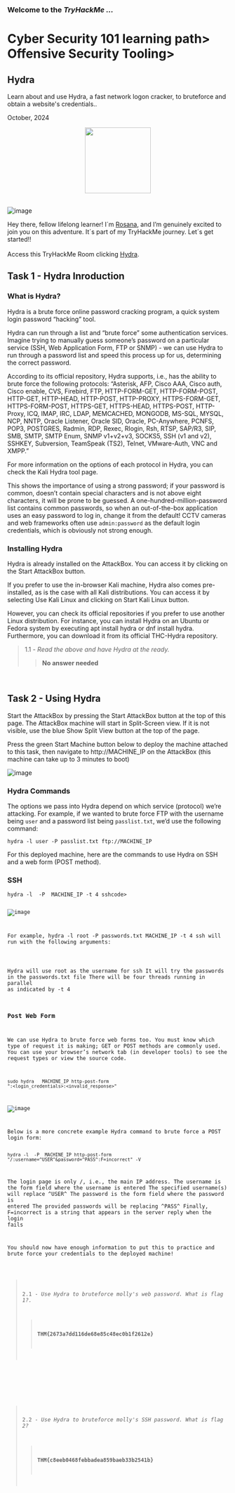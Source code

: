 <h3> Welcome to the <em>TryHackMe ...</em></h3>
<h1>Cyber Security 101 learning path> Offensive Security Tooling></h1>
<h2>Hydra</h2>
<p>Learn about and use Hydra, a fast network logon cracker, to bruteforce and obtain a website's credentials..</p>
<p>October, 2024<br></p>


<div style="display: flex; justify-content: center; align-items: center;">
    <img src="https://github.com/user-attachments/assets/cd7a3490-73c1-4b20-8622-63942211fa83" width="150px" height="150px"/>
</div>
<br>

![image](https://github.com/user-attachments/assets/001f7975-33ea-4ca2-8a1f-e217aedf0778)



<p>Hey there, fellow lifelong learner! I´m <a href="https://www.linkedin.com/in/rosanafssantos/">Rosana</a>, and I’m genuinely excited to join you on this adventure. It´s part of my TryHackMe journey. Let´s get started!!<br><br>
Access this TryHackMe Room clicking <a href="https://tryhackme.com/r/room/hydra">Hydra</a>.</p>

<h2>Task 1 - Hydra Inroduction</h2>
<h3>What is Hydra?</h3>

<p>Hydra is a brute force online password cracking program, a quick system login password “hacking” tool.<br>

Hydra can run through a list and “brute force” some authentication services. Imagine trying to manually guess someone’s password on a particular service (SSH, Web Application Form, FTP or SNMP) - we can use Hydra to run through a password list and speed this process up for us, determining the correct password.<br>

According to its official repository, Hydra supports, i.e., has the ability to brute force the following protocols: “Asterisk, AFP, Cisco AAA, Cisco auth, Cisco enable, CVS, Firebird, FTP, HTTP-FORM-GET, HTTP-FORM-POST, HTTP-GET, HTTP-HEAD, HTTP-POST, HTTP-PROXY, HTTPS-FORM-GET, HTTPS-FORM-POST, HTTPS-GET, HTTPS-HEAD, HTTPS-POST, HTTP-Proxy, ICQ, IMAP, IRC, LDAP, MEMCACHED, MONGODB, MS-SQL, MYSQL, NCP, NNTP, Oracle Listener, Oracle SID, Oracle, PC-Anywhere, PCNFS, POP3, POSTGRES, Radmin, RDP, Rexec, Rlogin, Rsh, RTSP, SAP/R3, SIP, SMB, SMTP, SMTP Enum, SNMP v1+v2+v3, SOCKS5, SSH (v1 and v2), SSHKEY, Subversion, TeamSpeak (TS2), Telnet, VMware-Auth, VNC and XMPP.”<br>

For more information on the options of each protocol in Hydra, you can check the Kali Hydra tool page.<br>

This shows the importance of using a strong password; if your password is common, doesn’t contain special characters and is not above eight characters, it will be prone to be guessed. A one-hundred-million-password list contains common passwords, so when an out-of-the-box application uses an easy password to log in, change it from the default! CCTV cameras and web frameworks often use <code>admin:password</code> as the default login credentials, which is obviously not strong enough.</p>

<h3>Installing Hydra</h3>
<p>Hydra is already installed on the AttackBox. You can access it by clicking on the Start AttackBox button.<br>

If you prefer to use the in-browser Kali machine, Hydra also comes pre-installed, as is the case with all Kali distributions. You can access it by selecting Use Kali Linux and clicking on Start Kali Linux button.<br>

However, you can check its official repositories if you prefer to use another Linux distribution. For instance, you can install Hydra on an Ubuntu or Fedora system by executing apt install hydra or dnf install hydra. Furthermore, you can download it from its official THC-Hydra repository.</p>

> 1.1 - <em>Read the above and have Hydra at the ready.</em><br>
>> <strong>No answer needed</strong><br>
<p><br></p>

<h2>Task 2 - Using Hydra</h2>
<p>Start the AttackBox by pressing the Start AttackBox button at the top of this page. The AttackBox machine will start in Split-Screen view. If it is not visible, use the blue Show Split View button at the top of the page.<br>

Press the green Start Machine button below to deploy the machine attached to this task, then navigate to http://MACHINE_IP on the AttackBox (this machine can take up to 3 minutes to boot)</p>

![image](https://github.com/user-attachments/assets/f1b7475f-06c6-4386-b361-774cd3e96186)

<h3>Hydra Commands</h3>
<p>The options we pass into Hydra depend on which service (protocol) we’re attacking. For example, if we wanted to brute force FTP with the username being <code>user</code> and a password list being <code>passlist.txt</code>, we’d use the following command:

<code>hydra -l user -P passlist.txt ftp://MACHINE_IP</code>

For this deployed machine, here are the commands to use Hydra on SSH and a web form (POST method).</p>

<h3>SSH</h3>
<code>hydra -l <username> -P <full path to pass> MACHINE_IP -t 4 ssh</full>code>

![image](https://github.com/user-attachments/assets/6257b453-1d5f-4e57-9de8-688b7cce893d)

<p>For example, hydra -l root -P passwords.txt MACHINE_IP -t 4 ssh will run with the following arguments:</p>

Hydra will use root as the username for ssh
It will try the passwords in the passwords.txt file
There will be four threads running in parallel as indicated by -t 4

<h3>Post Web Form</h3>
<p>We can use Hydra to brute force web forms too. You must know which type of request it is making; GET or POST methods are commonly used. You can use your browser’s network tab (in developer tools) to see the request types or view the source code.<br>

<code>sudo hydra <username> <wordlist> MACHINE_IP http-post-form "<path>:<login_credentials>:<invalid_response>"</code></p>


![image](https://github.com/user-attachments/assets/feaefc6d-8364-44e1-acd0-7a425a50d41a)

<p>Below is a more concrete example Hydra command to brute force a POST login form:

<code>hydra -l <username> -P <wordlist> MACHINE_IP http-post-form "/:username=^USER^&password=^PASS^:F=incorrect" -V</code></p>

The login page is only /, i.e., the main IP address.
The username is the form field where the username is entered
The specified username(s) will replace ^USER^
The password is the form field where the password is entered
The provided passwords will be replacing ^PASS^
Finally, F=incorrect is a string that appears in the server reply when the login fails

<p>You should now have enough information to put this to practice and brute force your credentials to the deployed machine!</p>

> 2.1 - <em>Use Hydra to bruteforce molly's web password. What is flag 1?.</em><br>
>> <strong>THM{2673a7dd116de68e85c48ec0b1f2612e}</strong><br>
<p><br></p>

> 2.2 - <em>Use Hydra to bruteforce molly's SSH password. What is flag 2?</em><br>
>> <strong>THM{c8eeb0468febbadea859baeb33b2541b}</strong><br>
<p><br></p>

















